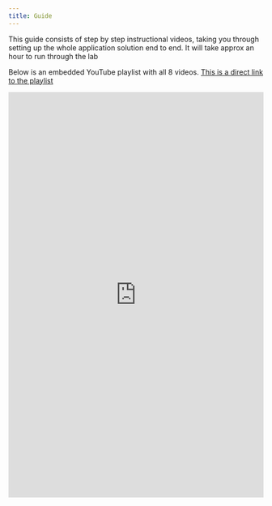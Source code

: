 ```yaml
---
title: Guide
---
```


This guide consists of step by step instructional videos, taking you through setting up the whole application solution end to end. It will take approx an hour to run through the lab

Below is an embedded YouTube playlist with all 8 videos. [This is a direct link to the playlist](https://www.youtube.com/playlist?list=PLhnSSylQTB-nVzRyAYJm8oe1VaVL9C7yW)

<iframe width="100%" height="800" src="https://www.youtube.com/embed/videoseries?list=PLhnSSylQTB-nVzRyAYJm8oe1VaVL9C7yW" frameborder="0" allow="autoplay; encrypted-media" allowfullscreen></iframe>